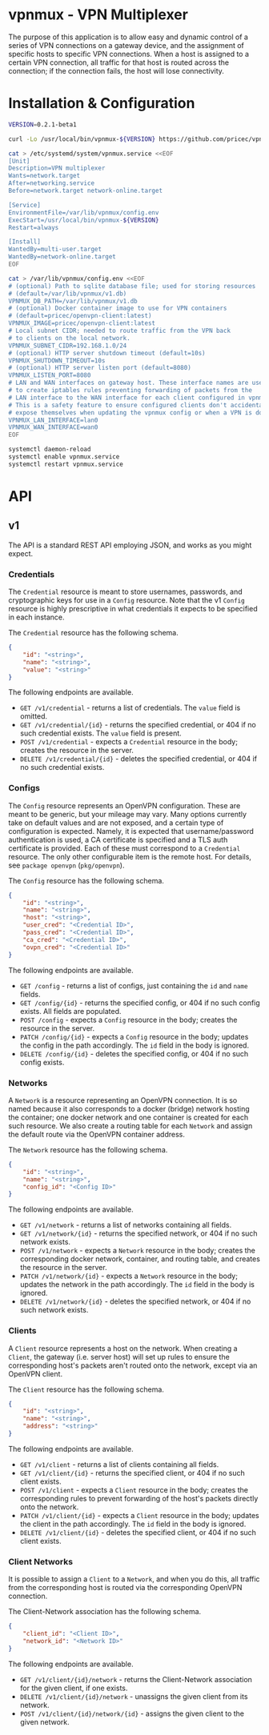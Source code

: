 # vpnmux - VPN Multiplexer
The purpose of this application is to allow easy and dynamic control of a
series of VPN connections on a gateway device, and the assignment of specific
hosts to specific VPN connections. When a host is assigned to a certain VPN
connection, all traffic for that host is routed across the connection; if
the connection fails, the host will lose connectivity.

# Installation & Configuration
```bash
VERSION=0.2.1-beta1

curl -Lo /usr/local/bin/vpnmux-${VERSION} https://github.com/pricec/vpnmux/releases/download/${VERSION}/vpnmux-${VERSION}

cat > /etc/systemd/system/vpnmux.service <<EOF
[Unit]
Description=VPN multiplexer
Wants=network.target
After=networking.service
Before=network.target network-online.target

[Service]
EnvironmentFile=/var/lib/vpnmux/config.env
ExecStart=/usr/local/bin/vpnmux-${VERSION}
Restart=always

[Install]
WantedBy=multi-user.target
WantedBy=network-online.target
EOF

cat > /var/lib/vpnmux/config.env <<EOF
# (optional) Path to sqlite database file; used for storing resources
# (default=/var/lib/vpnmux/v1.db)
VPNMUX_DB_PATH=/var/lib/vpnmux/v1.db
# (optional) Docker container image to use for VPN containers
# (default=pricec/openvpn-client:latest)
VPNMUX_IMAGE=pricec/openvpn-client:latest
# Local subnet CIDR; needed to route traffic from the VPN back
# to clients on the local network.
VPNMUX_SUBNET_CIDR=192.168.1.0/24
# (optional) HTTP server shutdown timeout (default=10s)
VPNMUX_SHUTDOWN_TIMEOUT=10s
# (optional) HTTP server listen port (default=8080)
VPNMUX_LISTEN_PORT=8080
# LAN and WAN interfaces on gateway host. These interface names are used
# to create iptables rules preventing forwarding of packets from the
# LAN interface to the WAN interface for each client configured in vpnmux.
# This is a safety feature to ensure configured clients don't accidentally
# expose themselves when updating the vpnmux config or when a VPN is down.
VPNMUX_LAN_INTERFACE=lan0
VPNMUX_WAN_INTERFACE=wan0
EOF

systemctl daemon-reload
systemctl enable vpnmux.service
systemctl restart vpnmux.service
```

# API
## v1
The API is a standard REST API employing JSON, and works as you might expect.

### Credentials
The `Credential` resource is meant to store usernames, passwords, and
cryptographic keys for use in a `Config` resource. Note that the v1 `Config`
resource is highly prescriptive in what credentials it expects to be specified
in each instance.

The `Credential` resource has the following schema.
```json
{
    "id": "<string>",
    "name": "<string>",
    "value": "<string>"
}
```

The following endpoints are available.
* `GET /v1/credential` - returns a list of credentials. The `value` field
  is omitted.
* `GET /v1/credential/{id}` - returns the specified credential, or 404 if no
  such credential exists. The `value` field is present.
* `POST /v1/credential` - expects a `Credential` resource in the body; creates
  the resource in the server.
* `DELETE /v1/credential/{id}` - deletes the specified credential, or 404
  if no such credential exists.

### Configs
The `Config` resource represents an OpenVPN configuration. These are meant to
be generic, but your mileage may vary. Many options currently take on default
values and are not exposed, and a certain type of configuration is expected.
Namely, it is expected that username/password authentication is used, a CA
certificate is specified and a TLS auth certificate is provided. Each of these
must correspond to a `Credential` resource. The only other configurable item
is the remote host. For details, see `package openvpn` (`pkg/openvpn`).

The `Config` resource has the following schema.
```json
{
    "id": "<string>",
    "name": "<string>",
    "host": "<string>",
    "user_cred": "<Credential ID>",
    "pass_cred": "<Credential ID>",
    "ca_cred": "<Credential ID>",
    "ovpn_cred": "<Credential ID>"
}
```

The following endpoints are available.
* `GET /config` - returns a list of configs, just containing the `id` and
  `name` fields.
* `GET /config/{id}` - returns the specified config, or 404 if no such config
  exists. All fields are populated.
* `POST /config` - expects a `Config` resource in the body; creates the
  resource in the server.
* `PATCH /config/{id}` - expects a `Config` resource in the body; updates the
  config in the path accordingly. The `id` field in the body is ignored.
* `DELETE /config/{id}` - deletes the specified config, or 404 if no such
  config exists.

### Networks
A `Network` is a resource representing an OpenVPN connection. It is so named
because it also corresponds to a docker (bridge) network hosting the container;
one docker network and one container is created for each such resource. We
also create a routing table for each `Network` and assign the default route
via the OpenVPN container address.

The `Network` resource has the following schema.
```json
{
    "id": "<string>",
    "name": "<string>",
    "config_id": "<Config ID>"
}
```

The following endpoints are available.
* `GET /v1/network` - returns a list of networks containing all fields.
* `GET /v1/network/{id}` - returns the specified network, or 404 if no such
  network exists.
* `POST /v1/network` - expects a `Network` resource in the body; creates the
  corresponding docker network, container, and routing table, and creates the
  resource in the server.
* `PATCH /v1/network/{id}` - expects a `Network` resource in the body; updates
  the network in the path accordingly. The `id` field in the body is ignored.
* `DELETE /v1/network/{id}` - deletes the specified network, or 404 if no such
  network exists.

### Clients
A `Client` resource represents a host on the network. When creating a `Client`,
the gateway (i.e. server host) will set up rules to ensure the corresponding
host's packets aren't routed onto the network, except via an OpenVPN client.

The `Client` resource has the following schema.
```json
{
    "id": "<string>",
    "name": "<string>",
    "address": "<string>"
}
```

The following endpoints are available.
* `GET /v1/client` - returns a list of clients containing all fields.
* `GET /v1/client/{id}` - returns the specified client, or 404 if no such
  client exists.
* `POST /v1/client` - expects a `Client` resource in the body; creates the
  corresponding rules to prevent forwarding of the host's packets directly
  onto the network.
* `PATCH /v1/client/{id}` - expects a `Client` resource in the body; updates
  the client in the path accordingly. The `id` field in the body is ignored.
* `DELETE /v1/client/{id}` - deletes the specified client, or 404 if no such
  client exists.

### Client Networks
It is possible to assign a `Client` to a `Network`, and when you do this, all
traffic from the corresponding host is routed via the corresponding OpenVPN
connection.

The Client-Network association has the following schema.
```json
{
    "client_id": "<Client ID>",
    "network_id": "<Network ID>"
}
```

The following endpoints are available.
* `GET /v1/client/{id}/network` - returns the Client-Network association for
  the given client, if one exists.
* `DELETE /v1/client/{id}/network` - unassigns the given client from its
  network.
* `POST /v1/client/{id}/network/{id}` - assigns the given client to the
  given network.